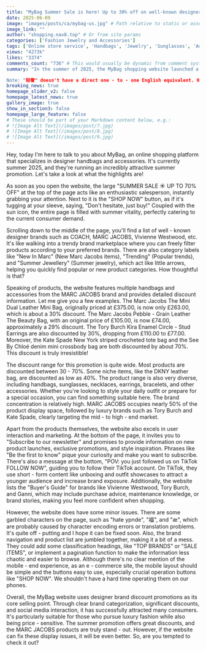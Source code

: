 ```yaml
---
title: "MyBag Summer Sale is here! Up to 30% off on well-known designer brands. Hurry to grab the bargains!"
date: 2025-06-09
image: "images/posts/ca/mybag-us.jpg" # Path relative to static or assets
image_link: ""
author: "shopping.nav8.top" # Or from site params
categories: ['Fashion Jewelry and Accessories']
tags: ['Online store service', 'Handbags', 'Jewelry', 'Sunglasses', 'Accessories']
views: "4273k"
likes: "3374"
comments_count: "736" # This would usually be dynamic from comment system
summary: "In the summer of 2025, the MyBag shopping website launched a summer promotion with a maximum discount of 30%. The page showcases many well - known brands and offers a rich variety of products with discounts ranging from 30% to 70%. The website has good user interaction and marketing strategies, but there are problems such as page garbled characters and messy information. Overall, it is suitable for people who pursue a轻奢 lifestyle and value cost - effectiveness. Optimizing the page would make it even more perfect.

Note: "轻奢" doesn't have a direct one - to - one English equivalent. Here, I left it as "轻奢" since it's a concept that might be understood in a global context related to a certain level of high - end and affordable luxury. If you want a more descriptive way, it could be something like "affordable luxury" or "moderate - end luxury" adjusted according to the exact intended meaning. "
breaking_news: true   
homepage_slider_v2: false  
homepage_latest_news: true  
gallery_image: true  
show_in_section3: false
homepage_large_feature: false
# These should be part of your Markdown content below, e.g.:
# ![Image Alt Text](/images/post/7.jpg)
# ![Image Alt Text](/images/post/8.jpg)
# ![Image Alt Text](/images/post/9.jpg)
---
```


Hey, today I'm here to talk to you about MyBag, an online shopping platform that specializes in designer handbags and accessories. It's currently summer 2025, and they're running an incredibly attractive summer promotion. Let's take a look at what the highlights are!

As soon as you open the website, the large "SUMMER SALE ☀️ UP TO 70% OFF" at the top of the page acts like an enthusiastic salesperson, instantly grabbing your attention. Next to it is the "SHOP NOW" button, as if it's tugging at your sleeve, saying, "Don't hesitate, just buy!" Coupled with the sun icon, the entire page is filled with summer vitality, perfectly catering to the current consumer demand.

Scrolling down to the middle of the page, you'll find a list of well - known designer brands such as COACH, MARC JACOBS, Vivienne Westwood, etc. It's like walking into a trendy brand marketplace where you can freely filter products according to your preferred brands. There are also category labels like "New In Marc" (New Marc Jacobs items), "Trending" (Popular trends), and "Summer Jewellery" (Summer jewelry), which act like little arrows, helping you quickly find popular or new product categories. How thoughtful is that?

Speaking of products, the website features multiple handbags and accessories from the MARC JACOBS brand and provides detailed discount information. Let me give you a few examples. The Marc Jacobs The Mini Dual Leather Mini Bag, originally priced at £375.00, is now only £263.00, which is about a 30% discount. The Marc Jacobs Pebble - Grain Leather The Beauty Bag, with an original price of £105.00, is now £74.00, approximately a 29% discount. The Tory Burch Kira Enamel Circle - Stud Earrings are also discounted by 30%, dropping from £110.00 to £77.00. Moreover, the Kate Spade New York striped crocheted tote bag and the See By Chloé denim mini crossbody bag are both discounted by about 70%. This discount is truly irresistible!

The discount range for this promotion is quite wide. Most products are discounted between 30 - 70%. Some niche items, like the DKNY leather bag, are discounted as low as 40%. The product range is also very diverse, including handbags, sunglasses, necklaces, earrings, bracelets, and other accessories. Whether you're looking to style your daily outfit or prepare for a special occasion, you can find something suitable here. The brand concentration is relatively high. MARC JACOBS occupies nearly 50% of the product display space, followed by luxury brands such as Tory Burch and Kate Spade, clearly targeting the mid - to high - end market.

Apart from the products themselves, the website also excels in user interaction and marketing. At the bottom of the page, it invites you to "Subscribe to our newsletter" and promises to provide information on new product launches, exclusive promotions, and style inspiration. Phrases like "Be the first to know" pique your curiosity and make you want to subscribe. There's also a message at the bottom, "POV: you just followed us on TikTok FOLLOW NOW", guiding you to follow their TikTok account. On TikTok, they use short - form content like unboxing and outfit showcases to attract a younger audience and increase brand exposure. Additionally, the website lists the "Buyer's Guide" for brands like Vivienne Westwood, Tory Burch, and Ganni, which may include purchase advice, maintenance knowledge, or brand stories, making you feel more confident when shopping.

However, the website does have some minor issues. There are some garbled characters on the page, such as "hate ypnde", "福", and "æ", which are probably caused by character encoding errors or translation problems. It's quite off - putting and I hope it can be fixed soon. Also, the brand navigation and product list are jumbled together, making it a bit of a mess. They could add some classification headings, like "TOP BRANDS" or "SALE ITEMS", or implement a pagination function to make the information less chaotic and easier to browse. Although there's no clear mention of the mobile - end experience, as an e - commerce site, the mobile layout should be simple and the buttons easy to use, especially crucial operation buttons like "SHOP NOW". We shouldn't have a hard time operating them on our phones.

Overall, the MyBag website uses designer brand discount promotions as its core selling point. Through clear brand categorization, significant discounts, and social media interaction, it has successfully attracted many consumers. It's particularly suitable for those who pursue luxury fashion while also being price - sensitive. The summer promotion offers great discounts, and the MARC JACOBS products are truly stand - out. However, if the website can fix these display issues, it will be even better. So, are you tempted to check it out? 
